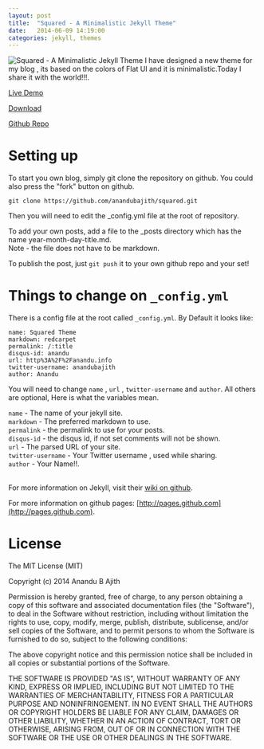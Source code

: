 ```yaml
---
layout: post
title:  "Squared - A Minimalistic Jekyll Theme"
date:   2014-06-09 14:19:00
categories: jekyll, themes
---
```

<img src="/img/squared.png" title="Squared - A Minimalistic Jekyll Theme" alt="Squared - A Minimalistic Jekyll Theme">
I have designed a new theme for my blog , its based on the colors of Flat UI and it is minimalistic.Today I share it with the world!!!.

[Live Demo](http://anandu.info/squared)

[Download](https://github.com/anandubajith/squared/archive/master.zip)

[Github Repo](https://github.com/anandubajith/squared)


Setting up
====================
To start you own blog, simply git clone the repository on github. You could also press the "fork" button on github.
<pre><code>git clone https://github.com/anandubajith/squared.git</code></pre>
Then you will need to edit the _config.yml file at the root of repository.

To add your own posts, add a file to the _posts directory which has the name year-month-day-title.md. 
<br>Note - the file does not have to be markdown.

To publish the post, just <code>git push</code> it to your own github repo and your set!

Things to change on `_config.yml`
====================
There is a config file at the root called `_config.yml`. By Default it looks like:

    name: Squared Theme
    markdown: redcarpet
    permalink: /:title
    disqus-id: anandu
    url: http%3A%2F%2Fanandu.info 
    twitter-username: anandubajith
    author: Anandu

You will need to change <code>name</code> , <code>url</code> , <code>twitter-username</code> and <code>author</code>. All others are optional, Here is what the variables mean.<br>

<code>name</code> - The name of your jekyll site.<br>
<code>markdown</code> - The preferred markdown to use. <br>
<code>permalink</code> - the permalink to use for your posts.<br>
<code>disqus-id</code> - the disqus id, if not set comments will not be shown.<br>
<code>url</code> - The parsed URL of your site.<br>
<code>twitter-username</code> - Your Twitter username , used while sharing.<br>
<code>author</code> - Your Name!!.<br><br>

For more information on Jekyll, visit their [wiki on github](https://github.com/mojombo/jekyll/wiki).

For more information on github pages: [http://pages.github.com](http://pages.github.com).

License
====================
The MIT License (MIT)

Copyright (c) 2014 Anandu B Ajith

Permission is hereby granted, free of charge, to any person obtaining a copy
of this software and associated documentation files (the "Software"), to deal
in the Software without restriction, including without limitation the rights
to use, copy, modify, merge, publish, distribute, sublicense, and/or sell
copies of the Software, and to permit persons to whom the Software is
furnished to do so, subject to the following conditions:

The above copyright notice and this permission notice shall be included in all
copies or substantial portions of the Software.

THE SOFTWARE IS PROVIDED "AS IS", WITHOUT WARRANTY OF ANY KIND, EXPRESS OR
IMPLIED, INCLUDING BUT NOT LIMITED TO THE WARRANTIES OF MERCHANTABILITY,
FITNESS FOR A PARTICULAR PURPOSE AND NONINFRINGEMENT. IN NO EVENT SHALL THE
AUTHORS OR COPYRIGHT HOLDERS BE LIABLE FOR ANY CLAIM, DAMAGES OR OTHER
LIABILITY, WHETHER IN AN ACTION OF CONTRACT, TORT OR OTHERWISE, ARISING FROM,
OUT OF OR IN CONNECTION WITH THE SOFTWARE OR THE USE OR OTHER DEALINGS IN THE
SOFTWARE.

